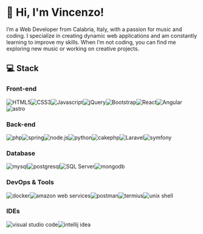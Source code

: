 # :wave: Hi, I'm Vincenzo!

I’m a Web Developer from Calabria, Italy, with a passion for music and coding. I specialize in creating dynamic web applications and am constantly learning to improve my skills. When I’m not coding, you can find me exploring new music or working on creative projects.

## :computer: Stack

### Front-end

![HTML5](https://img.shields.io/badge/HTML5-E34F26?style=for-the-badge&logo=html5&logoColor=ffffff)![CSS3](https://img.shields.io/badge/CSS3-1572B6?style=for-the-badge&logo=css3&logoColor=ffffff)![Javascript](https://img.shields.io/badge/Javascript-F7DF1E?style=for-the-badge&logo=javascript&logoColor=000000)![jQuery](https://img.shields.io/badge/jQuery-0769AD?style=for-the-badge&logo=jquery&logoColor=ffffff)![Bootstrap](https://img.shields.io/badge/Bootstrap-7952B3?style=for-the-badge&logo=Bootstrap&logoColor=ffffff)![React](https://img.shields.io/badge/React-61DAFB?style=for-the-badge&logo=React&logoColor=000000)![Angular](https://img.shields.io/badge/Angular-0F0F11?style=for-the-badge&logo=Angular&logoColor=ffffff)![astro](https://img.shields.io/badge/astro-BC52EE?style=for-the-badge&logo=astro&logoColor=ffffff)

### Back-end

![php](https://img.shields.io/badge/php-777BB4?style=for-the-badge&logo=php&logoColor=ffffff)![spring](https://img.shields.io/badge/spring-6DB33F?style=for-the-badge&logo=spring&logoColor=ffffff)![node.js](https://img.shields.io/badge/node.js-5FA04E?style=for-the-badge&logo=node.js&logoColor=ffffff)![python](https://img.shields.io/badge/python-3776AB?style=for-the-badge&logo=python&logoColor=ffffff)![cakephp](https://img.shields.io/badge/cakephp-D33C43?style=for-the-badge&logo=cakephp&logoColor=ffffff)![Laravel](https://img.shields.io/badge/Laravel-FF2D20?style=for-the-badge&logo=laravel&logoColor=ffffff)![symfony](https://img.shields.io/badge/symfony-000000?style=for-the-badge&logo=symfony&logoColor=ffffff)

### Database

![mysql](https://img.shields.io/badge/mysql-4479A1?style=for-the-badge&logo=mysql&logoColor=ffffff)![postgresql](https://img.shields.io/badge/postgresql-4169E1?style=for-the-badge&logo=postgresql&logoColor=ffffff)![SQL Server](https://img.shields.io/badge/SQL%20Server-AC272A?style=for-the-badge)![mongodb](https://img.shields.io/badge/mongodb-47A248?style=for-the-badge&logo=mongodb&logoColor=ffffff)




### DevOps & Tools

![docker](https://img.shields.io/badge/docker-2496ED?style=for-the-badge&logo=docker&logoColor=ffffff)![amazon web services](https://img.shields.io/badge/amazon%20web%20services-232F3E?style=for-the-badge&logo=amazonwebservices&logoColor=ffffff)![postman](https://img.shields.io/badge/postman-FF6C37?style=for-the-badge&logo=postman&logoColor=ffffff)![termius](https://img.shields.io/badge/termius-272B3D?style=for-the-badge&logo=termius&logoColor=ffffff)![unix shell](https://img.shields.io/badge/unix%20shell-000000?style=for-the-badge)

### IDEs

![visual studio code](https://img.shields.io/badge/visual%20studio%20code-41B8FF?style=for-the-badge)![intellij idea](https://img.shields.io/badge/intellij%20idea-000000?style=for-the-badge&logo=intellijidea&logoColor=ffffff)
